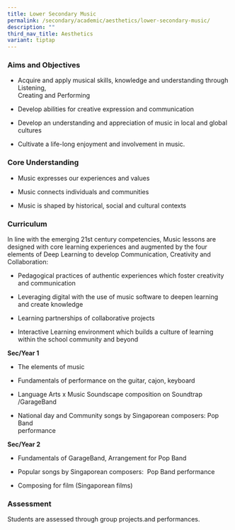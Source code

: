 ```yaml
---
title: Lower Secondary Music
permalink: /secondary/academic/aesthetics/lower-secondary-music/
description: ""
third_nav_title: Aesthetics
variant: tiptap
---
```

<h3>Aims and Objectives</h3>
<ul>
<li>
<p>Acquire and apply musical skills, knowledge and understanding through
Listening,
<br>Creating and Performing</p>
</li>
<li>
<p>Develop abilities for creative expression and communication</p>
</li>
<li>
<p>Develop an understanding and appreciation of music in local and global
cultures</p>
</li>
<li>
<p>Cultivate a life-long enjoyment and involvement in music.</p>
</li>
</ul>
<h3>Core Understanding</h3>
<ul>
<li>
<p>Music expresses our experiences and values</p>
</li>
<li>
<p>Music connects individuals and communities</p>
</li>
<li>
<p>Music is shaped by historical, social and cultural contexts</p>
</li>
</ul>
<h3>Curriculum</h3>
<p>In line with the emerging 21st century competencies, Music lessons are
designed with core learning experiences and augmented by the four elements
of Deep Learning to develop Communication, Creativity and Collaboration:</p>
<ul data-tight="true" class="tight">
<li>
<p>Pedagogical practices of authentic experiences which foster creativity
and communication</p>
</li>
<li>
<p>Leveraging digital with the use of music software to deepen learning and
create knowledge</p>
</li>
<li>
<p>Learning partnerships of collaborative projects</p>
</li>
<li>
<p>Interactive Learning environment which builds a culture of learning within
the school community and beyond</p>
</li>
</ul>
<p><strong>Sec/Year 1</strong>
</p>
<ul>
<li>
<p>The elements of music</p>
</li>
<li>
<p>Fundamentals of performance on the guitar, cajon, keyboard</p>
</li>
<li>
<p>Language Arts x Music Soundscape composition on Soundtrap /GarageBand</p>
</li>
<li>
<p>National day and Community songs by Singaporean composers: Pop Band
<br>performance</p>
</li>
</ul>
<p><strong>Sec/Year 2</strong>
</p>
<ul>
<li>
<p>Fundamentals of GarageBand, Arrangement for Pop Band&nbsp;</p>
</li>
<li>
<p>Popular songs by Singaporean composers:&nbsp; Pop Band performance</p>
</li>
<li>
<p>Composing for film (Singaporean films)</p>
</li>
</ul>
<h3>Assessment</h3>
<p>Students are assessed through group projects.and performances.</p>